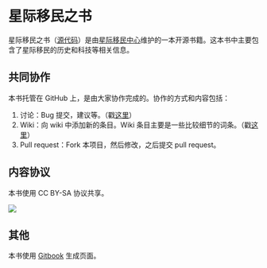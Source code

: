 # 星际移民之书

星际移民之书（[源代码](https://github.com/InterImm/InterImmBook)）是由[星际移民中心](http://interimm.org/)维护的一本开源书籍。这本书中主要包含了星际移民的历史和科技等相关信息。



## 共同协作

本书托管在 GitHub 上，是由大家协作完成的。协作的方式和内容包括：

1. 讨论：Bug 提交，建议等。（戳[这里](https://github.com/InterImm/InterImmBook/issues)）
2. Wiki：向 wiki 中添加新的条目。Wiki 条目主要是一些比较细节的词条。（戳[这里](https://github.com/InterImm/InterImmBook/wiki)）
3. Pull request：Fork 本项目，然后修改，之后提交 pull request。



## 内容协议

本书使用 CC BY-SA 协议共享。

![](https://raw.github.com/opentf/GuokrBadge/master/cc/gs/cc_bysa.flat.guokr.32.png)



## 其他

本书使用 [Gitbook](http://gitbook.io) 生成页面。
